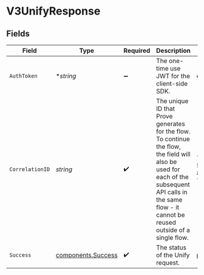 # V3UnifyResponse


## Fields

| Field                                                                                                                                                                                                    | Type                                                                                                                                                                                                     | Required                                                                                                                                                                                                 | Description                                                                                                                                                                                              | Example                                                                                                                                                                                                  |
| -------------------------------------------------------------------------------------------------------------------------------------------------------------------------------------------------------- | -------------------------------------------------------------------------------------------------------------------------------------------------------------------------------------------------------- | -------------------------------------------------------------------------------------------------------------------------------------------------------------------------------------------------------- | -------------------------------------------------------------------------------------------------------------------------------------------------------------------------------------------------------- | -------------------------------------------------------------------------------------------------------------------------------------------------------------------------------------------------------- |
| `AuthToken`                                                                                                                                                                                              | **string*                                                                                                                                                                                                | :heavy_minus_sign:                                                                                                                                                                                       | The one-time use JWT for the client-side SDK.                                                                                                                                                            | eyJhbGciOi...                                                                                                                                                                                            |
| `CorrelationID`                                                                                                                                                                                          | *string*                                                                                                                                                                                                 | :heavy_check_mark:                                                                                                                                                                                       | The unique ID that Prove generates for the flow. To continue the flow, the field will also be used for each of the subsequent API calls in the same flow - it cannot be reused outside of a single flow. | 713189b8-5555-4b08-83ba-75d08780aebd                                                                                                                                                                     |
| `Success`                                                                                                                                                                                                | [components.Success](../../models/components/success.md)                                                                                                                                                 | :heavy_check_mark:                                                                                                                                                                                       | The status of the Unify request.                                                                                                                                                                         | pending                                                                                                                                                                                                  |